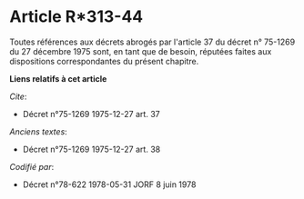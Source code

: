# Article R*313-44

Toutes références aux décrets abrogés par l'article 37 du décret n° 75-1269 du 27 décembre 1975 sont, en tant que de besoin,
réputées faites aux dispositions correspondantes du présent chapitre.

**Liens relatifs à cet article**

_Cite_:

  - Décret n°75-1269 1975-12-27 art. 37

_Anciens textes_:

  - Décret n°75-1269 1975-12-27 art. 38

_Codifié par_:

  - Décret n°78-622 1978-05-31 JORF 8 juin 1978
